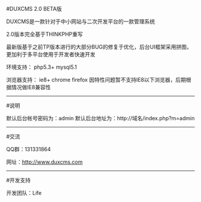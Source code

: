 #DUXCMS 2.0 BETA版

DUXCMS是一款针对于中小网站与二次开发平台的一款管理系统

2.0版本完全基于THINKPHP重写

最新版基于之前TP版本进行的大部分BUG的修复于优化，后台UI框架采用拼图，更加利于多平台使用于开发者快速开发

环境支持：
php5.3+
mysql5.1

浏览器支持：
ie8+ chrome firefox 
因特性问题暂不支持IE8以下浏览器，后期根据情况做IE8兼容性

----

#说明

默认后台帐号密码为：admin
默认后台地址为：http://域名/index.php?m=admin

----

#交流

QQ群：131331864
 	
网址：http://www.duxcms.com

----

#开发支持

开发团队：Life